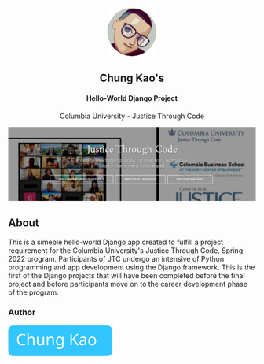 <p align="center"><img width="100" src="./img/avatar.png" /></p>
<h2 align="center">Chung Kao's</h2>
<h4 align="center">Hello-World Django Project</h4>
<p align="center">Columbia University - Justice Through Code</p>
<p align="center"><img width="600" src="./img/jtc_site_screenshot.png" /></p>

## About

This is a simeple hello-world Django app created to fulfill a project requirement for the Columbia University's Justice Through Code, Spring 2022 program. Participants of JTC undergo an intensive of Python programming and app development using the Django framework. This is the first of the Django projects that will have been completed before the final project and before participants move on to the career development phase of the program.

### Author

[![Chung Kao](./img/Chung_button.svg)](https://github.com/Sanlung)

